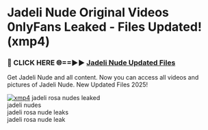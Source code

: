 # Jadeli Nude Original Videos 0nlyFans Leaked - Files Updated! (xmp4)

<h3>🔴 CLICK HERE 🌐==►► <a href="https://tinyurl.com/4mcuefdz" rel="nofollow">Jadeli Nude Updated Files</a></h3>

Get Jadeli Nude and all content. Now you can access all videos and pictures of Jadeli Nude. New Updated Files 2025!

[![xmp4](https://i.imgur.com/StAQSOY.gif)](https://tinyurl.com/4mcuefdz)
jadeli rosa nudes leaked<br>
jadeli nudes<br>
jadeli rosa nude leaks<br>
jadeli rosa nude leak
